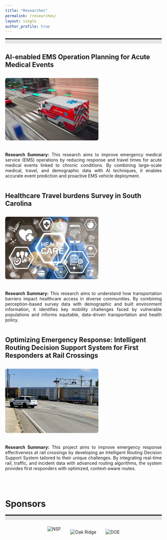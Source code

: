 ```yaml
---
title: "Researches"
permalink: /researches/
layout: single
author_profile: true
---
```

<div style="border-top: 3px solid black;"></div>
<div style="background-color: #e5e5e5; height: 1em; margin-bottom: 1.2em;"></div>


<!-- 第一个项目 -->
<div>
  <h2>AI-enabled EMS Operation Planning for Acute Medical Events</h2>
</div>

<!-- 主体布局 -->
<div style="display: flex; align-items: flex-start; margin-top: 30px; flex-wrap: wrap; gap: 20px;">

  <!-- 图片区域 -->
  <div style="flex-shrink: 0;">
    <img src="../images/Ambulance.jpg"
         alt="Planning for Ambulance"
         style="width: 300px; height: auto; border-radius: 6px;">
  </div>

  <!-- 文字区域 -->
  <div style="flex: 1; min-width: 300px;">
    <p style="text-align: justify;">
      <strong>Research Summary:</strong> This research aims to improve emergency medical service (EMS) operations by reducing response and travel times for acute medical events linked to chronic conditions. By combining large-scale medical, travel, and demographic data with AI techniques, it enables accurate event prediction and proactive EMS vehicle deployment. 
    </p>
  </div>
</div>


<!-- 第二个项目 -->
<div>
  <h2>Healthcare Travel burdens Survey in South Carolina</h2>
</div>

<!-- 主体布局 -->
<div style="display: flex; align-items: flex-start; margin-top: 30px; flex-wrap: wrap; gap: 20px;">

  <!-- 图片区域 -->
  <div style="flex-shrink: 0;">
    <img src="../images/healthcare.png"
         alt="Healthcare in South Carolina"
         style="width: 300px; height: auto; border-radius: 6px;">
  </div>

  <!-- 文字区域 -->
  <div style="flex: 1; min-width: 300px;">
    <p style="text-align: justify;">
      <strong>Research Summary:</strong> This research aims to understand how transportation barriers impact healthcare access in diverse communities. By combining perception-based survey data with demographic and built environment information, it identifies key mobility challenges faced by vulnerable populations and informs equitable, data-driven transportation and health policy.
    </p>
  </div>
</div>


<!-- 第三个项目 -->
<div>
 <h2>Optimizing Emergency Response: Intelligent Routing Decision Support System for First Responders at Rail Crossings</h2>
</div>

<!-- 主体布局 -->
<div style="display: flex; align-items: flex-start; margin-top: 30px; flex-wrap: wrap; gap: 20px;">

  <!-- 图片区域 -->
  <div style="flex-shrink: 0;">
    <img src="../images/Railway.jpg"
         alt="Route Replanning for first responder"
         style="width: 300px; height: auto; border-radius: 6px;">
  </div>

  <!-- 文字区域 -->
  <div style="flex: 1; min-width: 300px;">
    <p style="text-align: justify;">
      <strong>Research Summary:</strong> This project aims to improve emergency response effectiveness at rail crossings by developing an Intelligent Routing Decision Support System tailored to their unique challenges. By integrating real-time rail, traffic, and incident data with advanced routing algorithms, the system provides first responders with optimized, context-aware routes.
    </p>
  </div>
</div>

<h1><br>Sponsors</h1>
<div style="border-top: 3px solid black;"></div>
<div style="background-color: #e5e5e5; height: 1em; margin-bottom: 1.2em;"></div>

<div style="display: flex; justify-content: center; align-items: center; gap: 30px; flex-wrap: wrap; margin-top: 20px;">
  <img src="/assets/images/NSF.png" alt="NSF" style="height: 80px;">
  <img src="/assets/images/OAK.jpg" alt="Oak Ridge" style="height: 60px;">
  <img src="/assets/images/energy.png" alt="DOE" style="height: 60px;">
</div>




